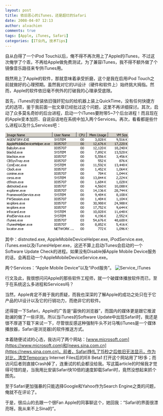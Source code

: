 ```yaml
---
layout: post
title: 依旧恶心的iTunes，还是超烂的Safari
date: 2008-04-07 12:13
author: alvachien
comments: true
tags: [Apple, iTunes, Safari]
categories: [IT业内, 技术Tips]
---
```

自从白得了一个iPod Touch以后，俺不得不再次用上了Apple的iTunes，不过这次俺学了个乖，不再给Apple做免费测试，为了兼容iTunes，我不得不额外做了个镜像音乐路径来专供iTunes用。


既然用上了Apple的软件，那就意味着承受折磨，这个是我在启用iPod Touch之前就做好的心理预期。虽然我对它的UI设计（硬件和软件上）始终挑大拇指。然而，Apple的软件依旧毫不例外的打破我的心理承受底限。


首先，iTunes的安装依旧强奸犯似的给机器上装上QuickTime，没有任何快捷方式的选项，鉴于我前面一批文章已经批过这个问题，这里不再详细探讨。其次，启动了众多莫名奇妙的后台进程，启动一个iTunes要附带5~7个后台进程！而且现在的Apple变本加厉、自说自话地在系统中加入两个Services。再次，看看都是些什么进程以及什么Services吧：


![TaskManager_iTunes](/assets/uploads/2010/10/TaskManager_iTunes.gif)


其中：distnoted.exe, AppleMobileDeviceHelper.exe, iPodService.exe, iTunes.exe以及iTunesHelper.exe，这还不算上启动iTunes会启动的一个Software Update Check的进程。如果没有Disable掉Apple Mobile Device服务的话，会再启动一个AppleMobileDeviceService.exe。


两个Services：“Apple Mobile Device”以及“iPod服务”。
![Service_ITunes](/assets/uploads/2010/10/Service_ITunes.gif)


行文及此，我很想问问Apple的那些软件工程师，就一个破媒体播放软件而已，至于在系统这么多进程和Services吗？


当然，Apple肯定不屑于我的质疑，而我也深深的了解Apple的成功之处只在于它产品的UI设计以及它的行销功力，而绝非它的软件。


还得提一下Safari，Apple的广告是“最快的浏览器”，而国内的媒体更是跟它推波助澜的做了一些评测。所以当iTunes的Software Update中出现Safari时，我还是很不厚道下载下来试一下，尽管很反感这种强制牛头不对马嘴(iTunes是一个媒体播放器，Safari是浏览器)的软件推送方式。


本着随便试试的心态，我访问了两个网站：[www.microsoft.com](https://www.microsoft.com)和[news.sina.com.cn](https://news.sina.com.cn)。前者，Safari挣扎了15秒之后依旧无法显示，作为对比，清空Temporary Internet Files后的IE8 Beta1 打开这个网站用了1秒多；而访问后者则直接Crash掉了，连重试的机会都没给我。写这篇article的时候我才觉得可惜的是，当我用比安装Safari快10倍的速度卸载Safari时，竟然没想起来抓个图先。


至于Safari更加强暴的只能选择Google和Yahoo作为Search Engine之类的问题，俺就不在评论了。


于是，很瓜山的去跟一个很Fan Apple的同事聊这个，她回我：“Safari的界面很漂亮呀。我从来不上Sina的”。
